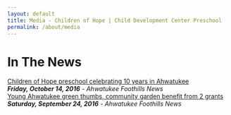 ```yaml
---
layout: default
title: Media - Children of Hope | Child Development Center Preschool
permalink: /about/media
---
```


In The News
===

<div class="ui hidden divider"></div>

<div class="ui media very relaxed divided list">
<div class="item">
    <div class="header">
      <a target="_blank" href="http://www.ahwatukee.com/community_focus/article_8c3248b0-917e-11e6-8a2b-27c24d7fafe0.html">
        Children of Hope preschool celebrating 10 years in Ahwatukee
      </a>
    </div>
    <i><b>Friday, October 14, 2016</b> - Ahwatukee Foothills News</i>
  </div>
  <div class="item">
    <div class="header">
      <a target="_blank" href="http://www.ahwatukee.com/arts_life/article_5fc38982-81bc-11e6-bc1c-fbf8d86e8b8a.html">
        Young Ahwatukee green thumbs, community garden benefit from 2 grants
      </a>
    </div>
    <i><b>Saturday, September 24, 2016</b> - Ahwatukee Foothills News</i>
  </div>
</div>